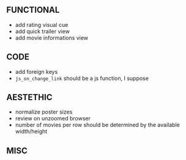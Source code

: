 FUNCTIONAL
----------

- add rating visual cue
- add quick trailer view
- add movie informations view

CODE
----

- add foreign keys
- `js_on_change_link` should be a js function, I suppose

AESTETHIC
---------

- normalize poster sizes
- review on unzoomed browser
- number of movies per row should be determined by the available width/height

MISC
----